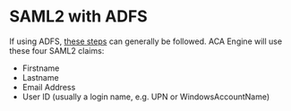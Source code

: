 # SAML2 with ADFS

If using ADFS, [these steps](https://docs.microsoft.com/en-us/windows-server/identity/ad-fs/operations/create-a-relying-party-trust) can generally be followed. ACA Engine will use these four SAML2 claims:
  * Firstname
  * Lastname
  * Email Address
  * User ID (usually a login name, e.g. UPN or WindowsAccountName)
